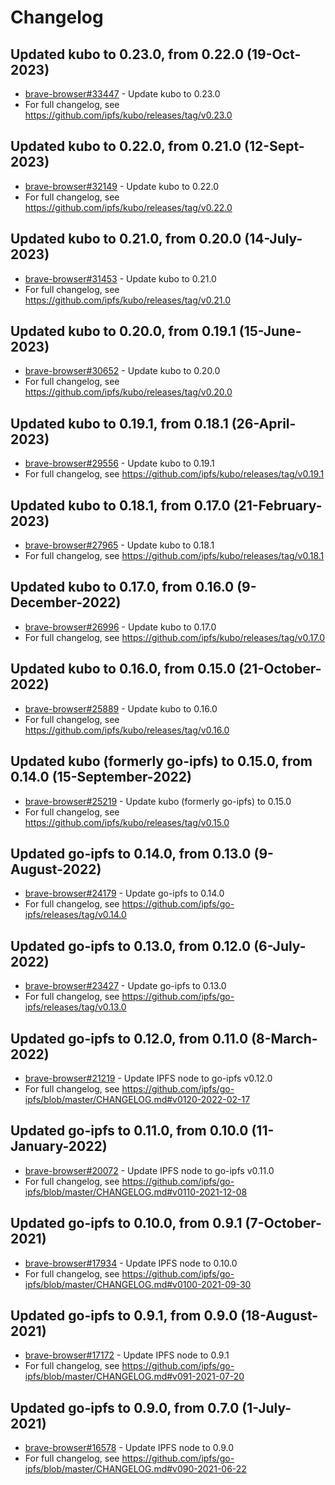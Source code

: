 # Changelog

## Updated kubo to 0.23.0, from 0.22.0 (19-Oct-2023)
- [brave-browser#33447](https://github.com/brave/brave-browser/issues/33447) - Update kubo to 0.23.0
- For full changelog, see https://github.com/ipfs/kubo/releases/tag/v0.23.0

## Updated kubo to 0.22.0, from 0.21.0 (12-Sept-2023)
- [brave-browser#32149](https://github.com/brave/brave-browser/issues/32149) - Update kubo to 0.22.0
- For full changelog, see https://github.com/ipfs/kubo/releases/tag/v0.22.0

## Updated kubo to 0.21.0, from 0.20.0 (14-July-2023)
- [brave-browser#31453](https://github.com/brave/brave-browser/issues/31453) - Update kubo to 0.21.0
- For full changelog, see https://github.com/ipfs/kubo/releases/tag/v0.21.0

## Updated kubo to 0.20.0, from 0.19.1 (15-June-2023)
- [brave-browser#30652](https://github.com/brave/brave-browser/issues/30652) - Update kubo to 0.20.0
- For full changelog, see https://github.com/ipfs/kubo/releases/tag/v0.20.0

## Updated kubo to 0.19.1, from 0.18.1 (26-April-2023)
- [brave-browser#29556](https://github.com/brave/brave-browser/issues/29556) - Update kubo to 0.19.1
- For full changelog, see https://github.com/ipfs/kubo/releases/tag/v0.19.1

## Updated kubo to 0.18.1, from 0.17.0 (21-February-2023)
- [brave-browser#27965](https://github.com/brave/brave-browser/issues/27965) - Update kubo to 0.18.1
- For full changelog, see https://github.com/ipfs/kubo/releases/tag/v0.18.1

## Updated kubo to 0.17.0, from 0.16.0 (9-December-2022)
- [brave-browser#26996](https://github.com/brave/brave-browser/issues/26996) - Update kubo to 0.17.0
- For full changelog, see https://github.com/ipfs/kubo/releases/tag/v0.17.0

## Updated kubo to 0.16.0, from 0.15.0 (21-October-2022)
- [brave-browser#25889](https://github.com/brave/brave-browser/issues/25889) - Update kubo to 0.16.0
- For full changelog, see https://github.com/ipfs/kubo/releases/tag/v0.16.0

## Updated kubo (formerly go-ipfs) to 0.15.0, from 0.14.0 (15-September-2022)
- [brave-browser#25219](https://github.com/brave/brave-browser/issues/25219) - Update kubo (formerly go-ipfs) to 0.15.0
- For full changelog, see https://github.com/ipfs/kubo/releases/tag/v0.15.0

## Updated go-ipfs to 0.14.0, from 0.13.0 (9-August-2022)
- [brave-browser#24179](https://github.com/brave/brave-browser/issues/24179) - Update go-ipfs to 0.14.0
- For full changelog, see https://github.com/ipfs/go-ipfs/releases/tag/v0.14.0

## Updated go-ipfs to 0.13.0, from 0.12.0 (6-July-2022)
- [brave-browser#23427](https://github.com/brave/brave-browser/issues/23427) - Update go-ipfs to 0.13.0
- For full changelog, see https://github.com/ipfs/go-ipfs/releases/tag/v0.13.0

## Updated go-ipfs to 0.12.0, from 0.11.0 (8-March-2022)
- [brave-browser#21219](https://github.com/brave/brave-browser/issues/21219) - Update IPFS node to go-ipfs v0.12.0
- For full changelog, see https://github.com/ipfs/go-ipfs/blob/master/CHANGELOG.md#v0120-2022-02-17

## Updated go-ipfs to 0.11.0, from 0.10.0 (11-January-2022)
- [brave-browser#20072](https://github.com/brave/brave-browser/issues/20072) - Update IPFS node to go-ipfs v0.11.0
- For full changelog, see https://github.com/ipfs/go-ipfs/blob/master/CHANGELOG.md#v0110-2021-12-08

## Updated go-ipfs to 0.10.0, from 0.9.1 (7-October-2021)
 - [brave-browser#17934](https://github.com/brave/brave-browser/issues/17934) - Update IPFS node to 0.10.0
 - For full changelog, see https://github.com/ipfs/go-ipfs/blob/master/CHANGELOG.md#v0100-2021-09-30

## Updated go-ipfs to 0.9.1, from 0.9.0 (18-August-2021)
 - [brave-browser#17172](https://github.com/brave/brave-browser/issues/17172) - Update IPFS node to 0.9.1
 - For full changelog, see https://github.com/ipfs/go-ipfs/blob/master/CHANGELOG.md#v091-2021-07-20

## Updated go-ipfs to 0.9.0, from 0.7.0 (1-July-2021)
 - [brave-browser#16578](https://github.com/brave/brave-browser/issues/16578) - Update IPFS node to 0.9.0
 - For full changelog, see https://github.com/ipfs/go-ipfs/blob/master/CHANGELOG.md#v090-2021-06-22
